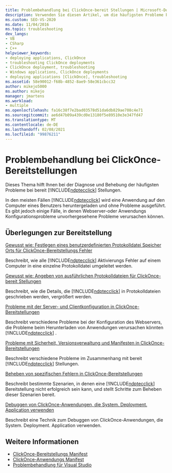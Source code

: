 ```yaml
---
title: Problembehandlung bei ClickOnce-bereit Stellungen | Microsoft-Dokumentation
description: Verwenden Sie diesen Artikel, um die häufigsten Probleme bei ClickOnce-bereit Stellungen zu diagnostizieren und zu beheben.
ms.custom: SEO-VS-2020
ms.date: 11/04/2016
ms.topic: troubleshooting
dev_langs:
- VB
- CSharp
- C++
helpviewer_keywords:
- deploying applications, ClickOnce
- troubleshooting ClickOnce deployments
- ClickOnce deployment, troubleshooting
- Windows applications, ClickOnce deployments
- deploying applications [ClickOnce], troubleshooting
ms.assetid: 58e90012-f68b-4852-8ae9-58e361cbcc32
author: mikejo5000
ms.author: mikejo
manager: jmartens
ms.workload:
- multiple
ms.openlocfilehash: fa16c38f7e2bad03578d51da6db829ae708c4e71
ms.sourcegitcommit: ae6d47b09a439cd0e13180f5e89510e3e347fd47
ms.translationtype: MT
ms.contentlocale: de-DE
ms.lasthandoff: 02/08/2021
ms.locfileid: "99876211"
---
```

# <a name="troubleshoot-clickonce-deployments"></a>Problembehandlung bei ClickOnce-Bereitstellungen
Dieses Thema hilft Ihnen bei der Diagnose und Behebung der häufigsten Probleme bei bereit [!INCLUDE[ndptecclick](../deployment/includes/ndptecclick_md.md)] Stellungen.

 In den meisten Fällen [!INCLUDE[ndptecclick](../deployment/includes/ndptecclick_md.md)] wird eine Anwendung auf den Computer eines Benutzers heruntergeladen und ohne Probleme ausgeführt. Es gibt jedoch einige Fälle, in denen Webserver-oder Anwendungs Konfigurationsprobleme unvorhergesehene Probleme verursachen können.

## <a name="deployment-considerations"></a>Überlegungen zur Bereitstellung

 [Gewusst wie: Festlegen eines benutzerdefinierten Protokolldatei Speicher Orts für ClickOnce-Bereitstellungs Fehler](../deployment/how-to-set-a-custom-log-file-location-for-clickonce-deployment-errors.md)

 Beschreibt, wie alle [!INCLUDE[ndptecclick](../deployment/includes/ndptecclick_md.md)] Aktivierungs Fehler auf einem Computer in eine einzelne Protokolldatei umgeleitet werden.

 [Gewusst wie: Angeben von ausführlichen Protokolldateien für ClickOnce-bereit Stellungen](../deployment/how-to-specify-verbose-log-files-for-clickonce-deployments.md)

 Beschreibt, wie die Details, die [!INCLUDE[ndptecclick](../deployment/includes/ndptecclick_md.md)] in Protokolldateien geschrieben werden, vergrößert werden.

 [Probleme mit der Server- und Clientkonfiguration in ClickOnce-Bereitstellungen](../deployment/server-and-client-configuration-issues-in-clickonce-deployments.md)

 Beschreibt verschiedene Probleme bei der Konfiguration des Webservers, die Probleme beim Herunterladen von Anwendungen verursachen könnten [!INCLUDE[ndptecclick](../deployment/includes/ndptecclick_md.md)] .

 [Probleme mit Sicherheit, Versionsverwaltung und Manifesten in ClickOnce-Bereitstellungen](../deployment/security-versioning-and-manifest-issues-in-clickonce-deployments.md)

 Beschreibt verschiedene Probleme im Zusammenhang mit bereit [!INCLUDE[ndptecclick](../deployment/includes/ndptecclick_md.md)] Stellungen.

 [Beheben von spezifischen Fehlern in ClickOnce-Bereitstellungen](../deployment/troubleshooting-specific-errors-in-clickonce-deployments.md)

 Beschreibt bestimmte Szenarien, in denen eine [!INCLUDE[ndptecclick](../deployment/includes/ndptecclick_md.md)] Bereitstellung nicht erfolgreich sein kann, und stellt Schritte zum Beheben dieser Szenarien bereit.

 [Debuggen von ClickOnce-Anwendungen, die System. Deployment. Application verwenden](../deployment/debugging-clickonce-applications-that-use-system-deployment-application.md)

 Beschreibt eine Technik zum Debuggen von ClickOnce-Anwendungen, die System. Deployment. Application verwenden.

## <a name="see-also"></a>Weitere Informationen

- [ClickOnce-Bereitstellungs Manifest](../deployment/clickonce-deployment-manifest.md)
- [ClickOnce-Anwendungs Manifest](../deployment/clickonce-application-manifest.md)
- [Problembehandlung für Visual Studio](/troubleshoot/visualstudio/welcome-visual-studio/)